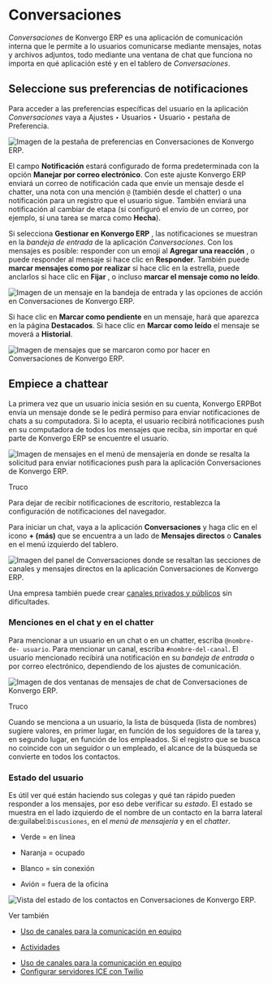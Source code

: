 # Conversaciones

_Conversaciones_ de Konvergo ERP es una aplicación de comunicación interna que le
permite a lo usuarios comunicarse mediante mensajes, notas y archivos
adjuntos, todo mediante una ventana de chat que funciona no importa en qué
aplicación esté y en el tablero de _Conversaciones_.

## Seleccione sus preferencias de notificaciones

Para acceder a las preferencias específicas del usuario en la aplicación
_Conversaciones_ vaya a Ajustes ‣ Usuarios ‣ Usuario ‣ pestaña de Preferencia.

![Imagen de la pestaña de preferencias en Conversaciones de
Konvergo ERP.](../../_images/preferences-user.png)

El campo **Notificación** estará configurado de forma predeterminada con la
opción **Manejar por correo electrónico**. Con este ajuste Konvergo ERP enviará un
correo de notificación cada que envíe un mensaje desde el chatter, una nota
con una mención `@` (también desde el chatter) o una notificación para un
registro que el usuario sigue. También enviará una notificación al cambiar de
etapa (si configuró el envío de un correo, por ejemplo, si una tarea se marca
como **Hecha**).

Si selecciona **Gestionar en Konvergo ERP** , las notificaciones se muestran en la
_bandeja de entrada_ de la aplicación _Conversaciones_. Con los mensajes es
posible: responder con un emoji al **Agregar una reacción** , o puede
responder al mensaje si hace clic en **Responder**. También puede **marcar
mensajes como por realizar** si hace clic en la estrella, puede anclarlos si
hace clic en **Fijar** , o incluso **marcar el mensaje como no leído**.

![Imagen de un mensaje en la bandeja de entrada y las opciones de acción en
Conversaciones de Konvergo ERP.](../../_images/reactions-discuss.png)

Si hace clic en **Marcar como pendiente** en un mensaje, hará que aparezca en
la página **Destacados**. Si hace clic en **Marcar como leído** el mensaje se
moverá a **Historial**.

![Imagen de mensajes que se marcaron como por hacer en Conversaciones de
Konvergo ERP.](../../_images/starred-messages.png)

## Empiece a chattear

La primera vez que un usuario inicia sesión en su cuenta, Konvergo ERPBot envía un
mensaje donde se le pedirá permiso para enviar notificaciones de chats a su
computadora. Si lo acepta, el usuario recibirá notificaciones push en su
computadora de todos los mensajes que reciba, sin importar en qué parte de
Konvergo ERP se encuentre el usuario.

![Imagen de mensajes en el menú de mensajería en donde se resalta la solicitud
para enviar notificaciones push para la aplicación Conversaciones de
Konvergo ERP.](../../_images/odoobot-push.png) <div class="alert alert-info">
<p class="alert-title">
Truco</p><p>Para dejar de recibir notificaciones de escritorio, restablezca la configuración de notificaciones del navegador.</p>
</div>

Para iniciar un chat, vaya a la aplicación **Conversaciones** y haga clic en
el icono **\+ (más)** que se encuentra a un lado de **Mensajes directos** o
**Canales** en el menú izquierdo del tablero.

![Imagen del panel de Conversaciones donde se resaltan las secciones de
canales y mensajes directos en la aplicación Conversaciones de
Konvergo ERP.](../../_images/channels-direct-messages.png)

Una empresa también puede crear [canales privados y
públicos](discuss/team_communication) sin dificultades.

### Menciones en el chat y en el chatter

Para mencionar a un usuario en un chat o en un chatter, escriba `@nombre-de-
usuario`. Para mencionar un canal, escriba `#nombre-del-canal`. El usuario
mencionado recibirá una notificación en su _bandeja de entrada_ o por correo
electrónico, dependiendo de los ajustes de comunicación.

![Imagen de dos ventanas de mensajes de chat de Conversaciones de
Konvergo ERP.](../../_images/chat-windows.png) <div class="alert alert-info">
<p class="alert-title">
Truco</p><p>Cuando se menciona a un usuario, la lista de búsqueda (lista de nombres) sugiere valores, en primer lugar, en función de los seguidores de la tarea y, en segundo lugar, en función de los empleados. Si el registro que se busca no coincide con un seguidor o un empleado, el alcance de la búsqueda se convierte en todos los contactos.</p>
</div>

### Estado del usuario

Es útil ver qué están haciendo sus colegas y qué tan rápido pueden responder a
los mensajes, por eso debe verificar su _estado_. El estado se muestra en el
lado izquierdo de el nombre de un contacto en la barra lateral
de:guilabel:`Discusiones`, en el _menú de mensajería_ y en el _chatter_.

  * Verde = en línea

  * Naranja = ocupado

  * Blanco = sin conexión

  * Avión = fuera de la oficina

![Vista del estado de los contactos en Conversaciones de
Konvergo ERP.](../../_images/status.png) <div class="alert alert-secondary">
<p class="alert-title">
Ver también</p><ul>
<li><p><a href="discuss/team_communication">Uso de canales para la comunicación en equipo</a></p></li>
<li><p><a href="../essentials/activities">Actividades</a></p></li>
</ul>
</div>

  * [Uso de canales para la comunicación en equipo](discuss/team_communication)
  * [Configurar servidores ICE con Twilio](discuss/ice_servers)

